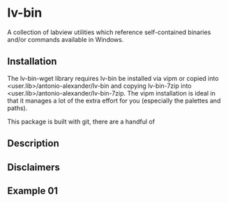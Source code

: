 # lv-bin

A collection of labview utilities which reference self-contained binaries and/or commands available in Windows.

## Installation

The lv-bin-wget library requires lv-bin be installed via vipm or copied into <user.lib>/antonio-alexander/lv-bin and copying lv-bin-7zip into <user.lib>/antonio-alexander/lv-bin-7zip. The vipm installation is ideal in that it manages a lot of the extra effort for you (especially the palettes and paths).

This package is built with git, there are a handful of 

## Description

## Disclaimers

## Example 01
